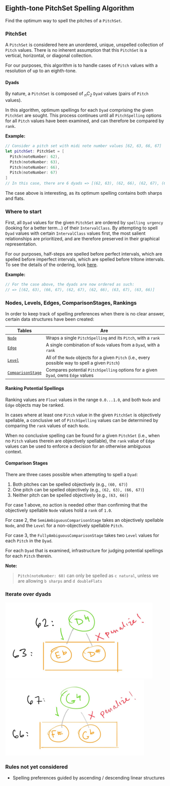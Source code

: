 ## Eighth-tone PitchSet Spelling Algorithm
Find the optimum way to spell the pitches of a `PitchSet`.

### PitchSet

A `PitchSet` is considered here an unordered, unique, unspelled collection of `Pitch` values. There is no inherent assumption that this `PitchSet` is a vertical, horizontal, or diagonal collection. 

For our purposes, this algorithm is to handle cases of `Pitch` values with a resolution of up to an eighth-tone.

#### Dyads

By nature, a `PitchSet` is composed of _<sub>n</sub>C<sub>2</sub>_ `Dyad` values (pairs of `Pitch` values). 

In this algorithm, optimum spellings for each `Dyad` comprising the given `PitchSet` are sought. This process continues until all `PitchSpelling` options for all `Pitch` values have been examined, and can therefore be compared by `rank`.

**Example:**
```Swift
// Consider a pitch set with midi note number values [62, 63, 66, 67]
let pitchSet: PitchSet = [
  Pitch(noteNumber: 62),
  Pitch(noteNumber: 63), 
  Pitch(noteNumber: 66), 
  Pitch(noteNumber: 67)
]
// In this case, there are 6 dyads => [(62, 63), (62, 66), (62, 67), (63, 66), (63, 67), (66, 67)]
```

The case above is interesting, as its optimum spelling contains both sharps and flats. 

### Where to start

First, all `Dyad` values for the given `PitchSet` are ordered by `spelling urgency` (looking for a better term...) of their `IntervalClass`. By attempting to spell `Dyad` values with certain `IntervalClass` values first, the most salient relationships are prioritized, and are therefore preserved in their graphical representation.

For our purposes, half-steps are spelled before perfect intervals, which are spelled before imperfect intervals, which are spelled before tritone intervals. To see the details of the ordering, look [here](https://github.com/dn-m/PitchSpellingTools/blob/bean-comparisonstage/PitchSpellingTools/IntervalClass%2BPitchSpelling.swift). 

**Example:**
```Swift
// For the case above, the dyads are now ordered as such:
// => [(62, 63), (66, 67), (62, 67), (62, 66), (63, 67), (63, 66)]
```

### Nodes, Levels, Edges, ComparisonStages, Rankings

In order to keep track of spelling preferences when there is no clear answer, certain data structures have been created:

| Tables   |      Are      |
|----------|-------------|
| [`Node`](https://github.com/dn-m/PitchSpellingTools/blob/1de9c94c05b7c23e5ff60dccff8d070ba5d48a36/PitchSpellingTools/Node.swift) |  Wraps a single `PitchSpelling` and its `Pitch`, with a `rank` |
| [`Edge`](https://github.com/dn-m/PitchSpellingTools/blob/1de9c94c05b7c23e5ff60dccff8d070ba5d48a36/PitchSpellingTools/Edge.swift) | A single combination of `Node` values from a `Dyad`, with a `rank` |
| [`Level`](https://github.com/dn-m/PitchSpellingTools/blob/1de9c94c05b7c23e5ff60dccff8d070ba5d48a36/PitchSpellingTools/Level.swift) |    All of the `Node` objects for a given `Pitch` (i.e., every possible way to spell a given `Pitch`)   |
| [`ComparisonStage`](https://github.com/dn-m/PitchSpellingTools/blob/1de9c94c05b7c23e5ff60dccff8d070ba5d48a36/PitchSpellingTools/ComparisonStage.swift)  | Compares potential `PitchSpelling` options for a given `Dyad`, owns `Edge` values |


#### Ranking Potential Spellings

Ranking values are `Float` values in the range `0.0...1.0`, and both `Node` and `Edge` objects may be ranked. 

In cases where at least one `Pitch` value in the given `PitchSet` is objectively spellable, a conclusive set of `PitchSpelling` values can be determined by comparing the `rank` values of each `Node`. 

When no conclusive spelling can be found for a given `PitchSet` (i.e., when no `Pitch` values therein are objectively spellable), the `rank` value of `Edge` values can be used to enforce a decision for an otherwise ambiguous context.

#### Comparison Stages

There are three cases possible when attempting to spell a `Dyad`:

1. Both pitches can be spelled objectively (e.g., `(60, 67)`)
2. One pitch can be spelled objectively (e.g., `(62, 63), (66, 67)`)
3. Neither pitch can be spelled objectively (e.g., `(63, 66)`)

For case 1 above, no action is needed other than confirming that the objectively spellable `Node` values hold a `rank` of `1.0`.

For case 2, the `SemiAmbiguousComparisonStage` takes an objectively spellable `Node`, and the `Level` for a non-objectively spellable `Pitch`.

For case 3, the `FullyAmbiguousComparisonStage` takes two `Level` values for each `Pitch` in the `Dyad`.

For each `Dyad` that is examined, infrastructure for judging potential spellings for each `Pitch` therein.

**Note:**
> `Pitch(noteNumber: 60)` can only be spelled as `c natural`, unless we are allowing `b sharps` and `d doubleFlats`

### Iterate over dyads

<img src="https://github.com/dn-m/PitchSpellingTools/blob/bean-comparisonstage/Documentation/img/62_63.jpg" height="240">
<img src="https://github.com/dn-m/PitchSpellingTools/blob/bean-comparisonstage/Documentation/img/66_67.jpg" height="240">

### Rules not yet considered
- Spelling preferences guided by ascending / descending linear structures

